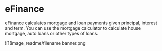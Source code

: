 # eFinance

eFinance calculates mortgage and loan payments given principal, interest and term. You can use the mortgage calculator to calculate house mortgage, auto loans or other types of loans. 

![](image_readme/filename banner.png
